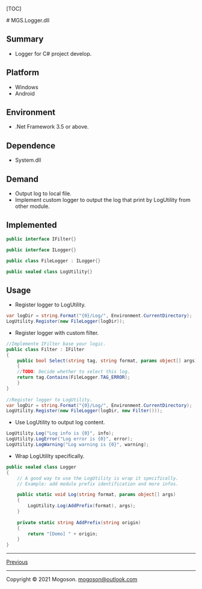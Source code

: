 [TOC]

﻿# MGS.Logger.dll

## Summary
- Logger for C# project develop.

## Platform

- Windows
- Android

## Environment
- .Net Framework 3.5 or above.

## Dependence
- System.dll

## Demand
- Output log to local file.
- Implement custom logger to output the log that print by LogUtility from other module.

## Implemented

```C#
public interface IFilter{}

public interface ILogger{}

public class FileLogger : ILogger{}

public sealed class LogUtility{}
```



## Usage

- Register logger to LogUtility.

```c#
var logDir = string.Format("{0}/Log/", Environment.CurrentDirectory);
LogUtility.Register(new FileLogger(logDir));
```

- Register logger with custom filter.

```C#
//Implemente IFilter base your logic.
public class Filter : IFilter
{
    public bool Select(string tag, string format, params object[] args)
    {
    //TODO: Decide whether to select this log.
    return tag.Contains(FileLogger.TAG_ERROR);
    }
}
  
//Register logger to LogUtility.
var logDir = string.Format("{0}/Log/", Environment.CurrentDirectory);
LogUtility.Register(new FileLogger(logDir, new Filter()));
```

- Use LogUtility to output log content.

```C#
LogUtility.Log("Log info is {0}", info);
LogUtility.LogError("Log error is {0}", error);
LogUtility.LogWarning("Log warning is {0}", warning);
```

- Wrap LogUtility specifically.

```C#
public sealed class Logger
{
    // A good way to use the LogUtility is wrap it specifically.
    // Example: add module prefix identification and more infos.

    public static void Log(string format, params object[] args)
    {
        LogUtility.Log(AddPrefix(format), args);
    }
    
    private static string AddPrefix(string origin)
    {
        return "[Demo] " + origin;
    }
}
```

------

[Previous](../../README.md)

------

Copyright © 2021 Mogoson.	mogoson@outlook.com
